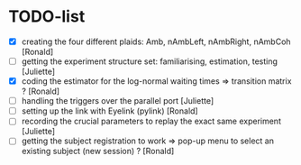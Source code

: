 # TODO-list

- [x] creating the four different plaids: Amb, nAmbLeft, nAmbRight, nAmbCoh [Ronald]
- [ ] getting the experiment structure set: familiarising, estimation, testing [Juliette]
- [x] coding the estimator for the log-normal waiting times => transition matrix ? [Ronald]
- [ ] handling the triggers over the parallel port [Juliette]
- [ ] setting up the link with Eyelink (pylink) [Ronald]
- [ ] recording the crucial parameters to replay the exact same experiment [Juliette]
- [ ] getting the subject registration to work => pop-up menu to select an existing subject (new session) ? [Ronald]
